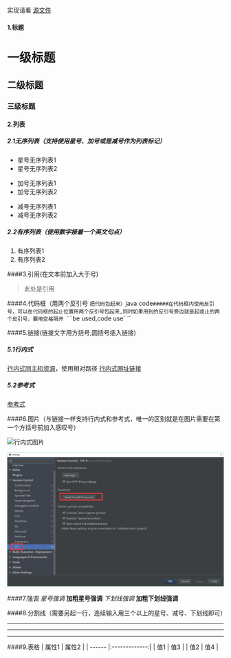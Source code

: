 实现请看 [源文件](/tools/Markdown.md)
#### 1.标题
# 一级标题
## 二级标题
### 三级标题

#### 2.列表
##### 2.1无序列表（支持使用星号、加号或是减号作为列表标记）

* 星号无序列表1
* 星号无序列表2

+ 加号无序列表1
+ 加号无序列表2

- 减号无序列表1
- 减号无序列表2

##### 2.2有序列表（使用数字接着一个英文句点）
1. 有序列表1
2. 有序列表2

####3.引用(在文本前加入大于号)
> 此处是引用

####4.代码框（用两个反引号 ` 把代码包起来）
`java code`
#####在代码框内使用反引号，可以在代码框的起止位置用两个反引号包起来,同时如果用到的反引号旁边就是起或止的两个反引号，要用空格隔开
`` `be used,code use`  ``

####5.链接(链接文字用方括号,圆括号插入链接)

##### 5.1行内式
[行内式同主机资源](/file/lombok-plugin-0.13.16.zip)，使用相对路径
[行内式网址链接](https://musilin.github.io)
##### 5.2参考式

[参考式][link_id]

[link_id]: https://musilin.github.io

####6.图片（与链接一样支持行内式和参考式，唯一的区别就是在图片需要在第一个方括号前加入感叹号）

![行内式图片](/images/20170101_1.png)

![参考式图片][image_id]

[image_id]: /images/20170101_2.png

####7.强调
*星号强调*
**加粗星号强调**
_下划线强调_
__加粗下划线强调__

####8.分割线（需要另起一行，连续输入用三个以上的星号、减号、下划线即可）
***
---
___
####9.表格
| 属性1  | 属性2         |
| ------ |:-------------:|
| 值1    | 值3 |
| 值2    | 值4      |